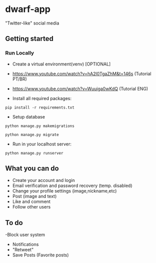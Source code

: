 # dwarf-app
"Twitter-like" social media

## Getting started

### Run Locally
 
 - Create a virtual environment(venv) [OPTIONAL]
 
 - https://www.youtube.com/watch?v=hA2l0TgaZhM&t=146s (Tutorial PT/BR)
 - https://www.youtube.com/watch?v=Wuuiga0wKdQ (Tutorial ENG)
 
 - Install all required packages:
```
pip install -r requirements.txt
```
- Setup database
```
python manage.py makemigrations
```
```
python manage.py migrate
```
- Run in your localhost server:
```
python manage.py runserver
```

## What you can do

- Create your account and login
- Email verification and password recovery (temp. disabled)
- Change your profile settings (image,nickname,etc)
- Post (image and text)
- Like and comment
- Follow other users

## To do

-Block user system
- Notifications
- "Retweet"
- Save Posts (Favorite posts)


